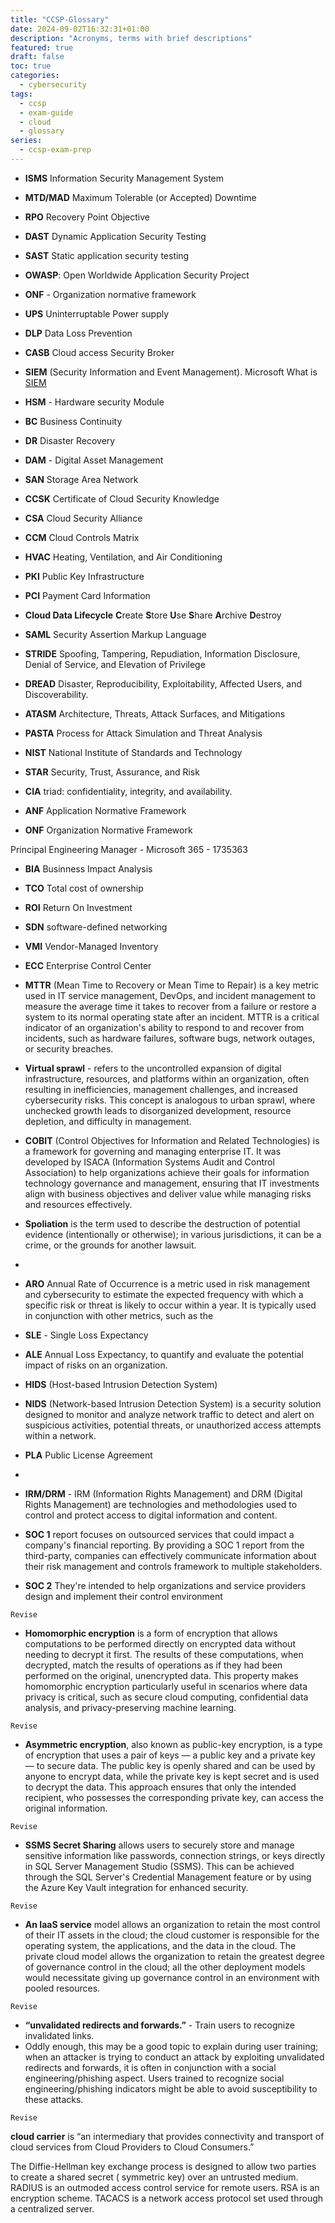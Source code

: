```yaml
---
title: "CCSP-Glossary"
date: 2024-09-02T16:32:31+01:00
description: "Acronyms, terms with brief descriptions"
featured: true
draft: false
toc: true
categories:
  - cybersecurity
tags:
  - ccsp
  - exam-guide
  - cloud
  - glossary
series:
  - ccsp-exam-prep
---
```


* **ISMS** Information Security Management System
* **MTD/MAD** Maximum Tolerable (or Accepted) Downtime
* **RPO** Recovery Point Objective
* **DAST** Dynamic Application Security Testing
* **SAST** Static application security testing
* **OWASP**: Open Worldwide Application Security Project
* **ONF** - Organization normative framework
* **UPS** Uninterruptable Power supply
* **DLP** Data Loss Prevention
* **CASB** Cloud access Security Broker
* **SIEM** (Security Information and Event Management). Microsoft What
  is [SIEM](https://www.microsoft.com/en-us/security/business/security-101/what-is-siem)
* **HSM** - Hardware security Module
* **BC** Business Continuity
* **DR** Disaster Recovery
* **DAM** - Digital Asset Management
* **SAN** Storage Area Network

* **CCSK** Certificate of Cloud Security Knowledge
* **CSA**  Cloud Security Alliance
* **CCM** Cloud Controls Matrix
* **HVAC** Heating, Ventilation, and Air Conditioning
* **PKI**  Public Key Infrastructure
* **PCI** Payment Card Information

* **Cloud Data Lifecycle** **C**reate **S**tore **U**se **S**hare **A**rchive **D**estroy

* **SAML** Security Assertion Markup Language

* **STRIDE** Spoofing, Tampering, Repudiation, Information Disclosure, Denial of Service, and
  Elevation of Privilege

* **DREAD** Disaster, Reproducibility, Exploitability, Affected Users, and Discoverability.

* **ATASM** Architecture, Threats, Attack Surfaces, and Mitigations

* **PASTA** Process for Attack Simulation and Threat Analysis
* **NIST** National Institute of Standards and Technology
* **STAR** Security, Trust, Assurance, and Risk
* **CIA** triad: confidentiality, integrity, and availability.
* **ANF** Application Normative Framework
* **ONF** Organization Normative Framework

Principal Engineering Manager - Microsoft 365 - 1735363

* **BIA** Businness Impact Analysis
* **TCO** Total cost of ownership
* **ROI**  Return On Investment
* **SDN** software-defined networking
* **VMI** Vendor-Managed Inventory
* **ECC** Enterprise Control Center
* **MTTR** (Mean Time to Recovery or Mean Time to Repair) is a key metric used in IT service
  management, DevOps, and incident management to measure the average time it takes to recover from a
  failure or restore a system to its normal operating state after an incident. MTTR is a critical
  indicator of an organization's ability to respond to and recover from incidents, such as hardware
  failures, software bugs, network outages, or security breaches.


* **Virtual sprawl** - refers to the uncontrolled expansion of digital infrastructure, resources,
  and platforms within an organization, often resulting in inefficiencies, management challenges,
  and increased cybersecurity risks. This concept is analogous to urban sprawl, where unchecked
  growth leads to disorganized development, resource depletion, and difficulty in management.

* **COBIT** (Control Objectives for Information and Related Technologies) is a framework for
  governing and managing enterprise IT. It was developed by ISACA (Information Systems Audit and
  Control Association) to help organizations achieve their goals for information technology
  governance and management, ensuring that IT investments align with business objectives and deliver
  value while managing risks and resources effectively.


* **Spoliation** is the term used to describe the destruction of potential evidence (intentionally
  or otherwise); in various jurisdictions, it can be a crime, or the grounds for another lawsuit.
*
* **ARO** Annual Rate of Occurrence is a metric used in risk management and cybersecurity to
  estimate the expected frequency with which a specific risk or threat is likely to occur within a
  year. It
  is typically used in conjunction with other metrics, such as the

* **SLE** - Single Loss Expectancy

* **ALE** Annual Loss Expectancy, to quantify and evaluate the potential impact of risks on an
  organization.

* **HIDS** (Host-based Intrusion Detection System)
* **NIDS** (Network-based Intrusion Detection System) is a security solution designed to monitor and
  analyze network traffic to detect and alert on suspicious activities, potential threats, or
  unauthorized access attempts within a network.

* **PLA** Public License Agreement
*
* **IRM/DRM** - IRM (Information Rights Management) and DRM (Digital Rights Management) are
  technologies and methodologies used to control and protect access to digital information and
  content.

* **SOC 1** report focuses on outsourced services that could impact a company's financial reporting.
  By providing a SOC 1 report from the third-party, companies can effectively communicate
  information about their risk management and controls framework to multiple stakeholders.

* **SOC 2** They're intended to help organizations and service providers design and implement their
  control environment

`Revise`

* **Homomorphic encryption** is a form of encryption that allows computations to be performed
  directly on
  encrypted data without needing to decrypt it first. The results of these computations, when
  decrypted, match the results of operations as if they had been performed on the original,
  unencrypted data. This property makes homomorphic encryption particularly useful in scenarios
  where
  data privacy is critical, such as secure cloud computing, confidential data analysis, and
  privacy-preserving machine learning.

`Revise`

* **Asymmetric encryption**, also known as public-key encryption, is a type of encryption that uses
  a pair of keys — a public key and a private key — to secure data. The public key is openly shared
  and can be used by anyone to encrypt data, while the private key is kept secret and is used to
  decrypt the data. This approach ensures that only the intended recipient, who possesses the
  corresponding private key, can access the original information.

`Revise`

* **SSMS Secret Sharing** allows users to securely store and manage sensitive information like
  passwords, connection strings, or keys directly in SQL Server Management Studio (SSMS). This can
  be achieved through the SQL Server's Credential Management feature or by using the Azure Key Vault
  integration for enhanced security.

`Revise`

* **An IaaS service** model allows an organization to retain the most control of their IT assets in
  the
  cloud; the cloud customer is responsible for the operating system, the applications, and the data
  in the cloud. The private cloud model allows the organization to retain the greatest degree of
  governance control in the cloud; all the other deployment models would necessitate giving up
  governance control in an environment with pooled resources.

`Revise`

* **“unvalidated redirects and forwards.”** - Train users to recognize invalidated links.
* Oddly enough, this may be a good topic to explain during user training; when an attacker is trying
  to conduct an attack by exploiting unvalidated redirects and forwards, it is often in conjunction
  with a social engineering/phishing aspect. Users trained to recognize social engineering/phishing
  indicators might be able to avoid susceptibility to these attacks.

`Revise`

**cloud carrier** is “an intermediary that provides connectivity and transport of cloud services
from Cloud Providers to Cloud Consumers.”

The Diffie-Hellman key exchange process is designed to allow two parties to create a shared secret (
symmetric key) over an untrusted medium. RADIUS is an outmoded access control service for remote
users. RSA is an encryption scheme. TACACS is a network access protocol set used through a
centralized server.